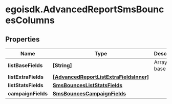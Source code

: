 # egoisdk.AdvancedReportSmsBouncesColumns

## Properties

Name | Type | Description | Notes
------------ | ------------- | ------------- | -------------
**listBaseFields** | **[String]** | Array of base fields | 
**listExtraFields** | [**[AdvancedReportListExtraFieldsInner]**](AdvancedReportListExtraFieldsInner.md) |  | 
**listStatsFields** | [**SmsBouncesListStatsFields**](SmsBouncesListStatsFields.md) |  | 
**campaignFields** | [**SmsBouncesCampaignFields**](SmsBouncesCampaignFields.md) |  | 



